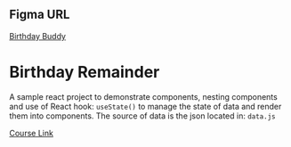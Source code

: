 ## Figma URL

[Birthday Buddy](https://www.figma.com/file/e2vsLe9DMnXZIygNHkwGL1/Birthday-buddy?node-id=0%3A1&t=AGNWdO5QQGOoNCfD-1)

# Birthday Remainder

A sample react project to demonstrate components, nesting components and use of React hook: `useState()` to manage the state of data and render them into components. The source of data is the json located in: `data.js`

[Course Link](https://github.com/john-smilga/react-course-v3/tree/main/04-fundamental-projects/01-birthday-buddy/final)
